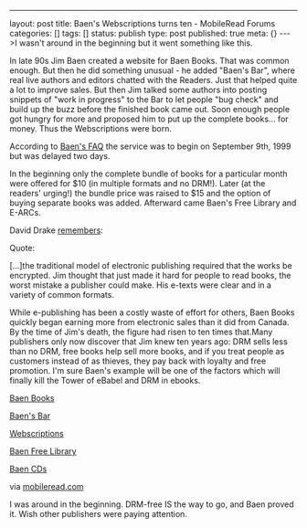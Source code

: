 ---
layout: post
title: Baen's Webscriptions turns ten - MobileRead Forums
categories: []
tags: []
status: publish
type: post
published: true
meta: {}
--->I wasn't around in the beginning but it went something like this.


In late 90s Jim Baen created a website for Baen Books. That was common enough. But then he did something unusual - he added "Baen's Bar", where real live authors and editors chatted with the Readers. Just that helped quite a lot to improve sales. But then Jim talked some authors into posting snippets of "work in progress" to the Bar to let people "bug check" and build up the buzz before the finished book came out. Soon enough people got hungry for more and proposed him to put up the complete books... for money. Thus the Webscriptions were born.


According to 
[Baen's FAQ](http://www.baen.com/WS_FAQ.htm) the service was to begin on September 9th, 1999 but was delayed two days.


In the beginning only the complete bundle of books for a particular month were offered for $10 (in multiple formats and no DRM!). Later (at the readers' urging!) the bundle price was raised to $15 and the option of buying separate books was added. Afterward came Baen's Free Library and E-ARCs.


David Drake 
[remembers](http://david-drake.com/baen.html):



Quote:
	
[...]the traditional model of electronic publishing required that the works be encrypted. Jim thought that just made it hard for people to read books, the worst mistake a publisher could make. His e-texts were clear and in a variety of common formats.


While e-publishing has been a costly waste of effort for others, Baen Books quickly began earning more from electronic sales than it did from Canada. By the time of Jim's death, the figure had risen to ten times that.Many publishers only now discover that Jim knew ten years ago: DRM sells less than no DRM, free books help sell more books, and if you treat people as customers instead of as thieves, they pay back with loyalty and free promotion. I'm sure Baen's example will be one of the factors which will finally kill the Tower of eBabel and DRM in ebooks.



[Baen Books](http://www.baen.com/)


[Baen's Bar](http://www.baen.com/bar/)


[Webscriptions](http://www.webscription.net)


[Baen Free Library](http://www.baen.com/library/)


[Baen CDs](http://baencd.thefifthimperium.com/)



via 
[mobileread.com](http://www.mobileread.com/forums/showthread.php?t=56073)
    
I was around in the beginning.  DRM-free IS the way to go, and Baen proved it.  Wish other publishers were paying attention.
